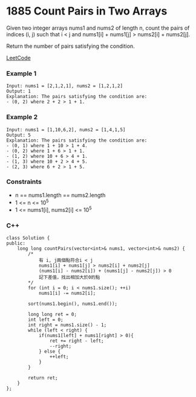 # 1885 Count Pairs in Two Arrays

Given two integer arrays nums1 and nums2 of length n, count the pairs of indices (i, j) such that i < j and nums1[i] + nums1[j] > nums2[i] + nums2[j].

Return the number of pairs satisfying the condition.

[LeetCode](https://leetcode.cn/problems/count-pairs-in-two-arrays/)

### Example 1

```
Input: nums1 = [2,1,2,1], nums2 = [1,2,1,2]
Output: 1
Explanation: The pairs satisfying the condition are:
- (0, 2) where 2 + 2 > 1 + 1.
```

### Example 2

```
Input: nums1 = [1,10,6,2], nums2 = [1,4,1,5]
Output: 5
Explanation: The pairs satisfying the condition are:
- (0, 1) where 1 + 10 > 1 + 4.
- (0, 2) where 1 + 6 > 1 + 1.
- (1, 2) where 10 + 6 > 4 + 1.
- (1, 3) where 10 + 2 > 4 + 5.
- (2, 3) where 6 + 2 > 1 + 5.
```

### Constraints

* n == nums1.length == nums2.length
* 1 <= n <= 10<sup>5</sup>
* 1 <= nums1[i], nums2[i] <= 10<sup>5</sup>



### C++ 

```
class Solution {
public:
    long long countPairs(vector<int>& nums1, vector<int>& nums2) {
        /*
            有 i, j兩個點符合i < j
            nums1[i] + nums1[j] > nums2[i] + nums2[j]
            (nums1[i] - nums2[i]) + (nums1[j] - nums2[j]) > 0
            記下差值，找出相加大於0的點
        */
        for (int i = 0; i < nums1.size(); ++i)
            nums1[i] -= nums2[i];

        sort(nums1.begin(), nums1.end());

        long long ret = 0;
        int left = 0;
        int right = nums1.size() - 1;
        while (left < right) {
            if(nums1[left] + nums1[right] > 0){
                ret += right - left;
                --right;
            } else {
                ++left;
            }
        }

        return ret;
    }
};
```